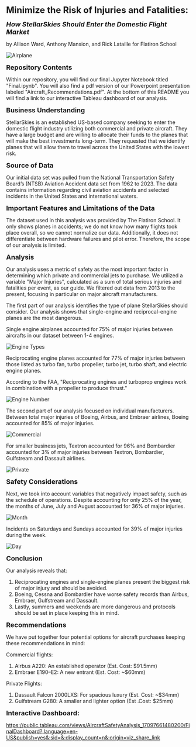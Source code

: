  <font size="+2">**Minimize the Risk of Injuries and Fatalities:** </font>

 <font size="+1">***How StellarSkies Should Enter the Domestic Flight Market*** </font>

by  Allison Ward, Anthony Mansion, and Rick Lataille for Flatiron School

![Airplane](https://github.com/alliwar/aircraft_risk/blob/main/Aviation%20Images/unsplash_airplane.jpg?raw=true)

<font size="+1">**Repository Contents**</font>

Within our repository, you will find our final Jupyter Notebook titled "Final.ipynb". You will also find a pdf version of our Powerpoint presentation labeled "Aircraft_Recommendations.pdf". At the bottom of this README you will find a link to our interactive Tableau dashboard of our analysis.


<font size="+1">**Business Understanding**</font>

StellarSkies is an established US-based company seeking to enter the domestic flight industry utilizing both commercial and private aircraft. They have a large budget and are willing to allocate their funds to the planes that will make the best investments long-term. They requested that we identify planes that will allow them to travel across the United States with the lowest risk.

<font size="+1">**Source of Data**</font>

Our initial data set was pulled from the National Transportation Safety Board’s (NTSB) Aviation Accident data set from 1962 to 2023. The data  contains information regarding civil aviation accidents and selected incidents in the United States and international waters.

<font size="+1">**Important Features and Limitations of the Data**</font>

The dataset used in this analysis was provided by The Flatiron School. It only shows planes in accidents; we do not know how many flights took place overall, so we cannot normalize our data. Additionally, it does not differentiate between hardware failures and pilot error.
Therefore, the scope of our analysis is limited. 

<font size="+1">**Analysis**</font>

Our analysis uses a metric of safety as the most important factor in determining which private and commercial jets to purchase. We utilized a variable "Major Injuries", calculated as a sum of total serious injuries and fatalities per event, as our guide. We filtered out data from 2013 to the present, focusing in particular on major aircraft manufacturers.


The first part of our analysis identifies the type of plane StellarSkies should consider. Our analysis shows that single-engine and reciprocal-engine planes are the most dangerous.

Single engine airplanes accounted for 75% of major injuries between aircrafts in our dataset between 1-4 engines.


![Engine Types](https://github.com/alliwar/aircraft_risk/blob/main/Aviation%20Images/Screen%20Shot%202024-03-07%20at%205.19.33%20PM.png?raw=true)

Reciprocating engine planes accounted for 77% of major injuries between those listed as turbo fan, turbo propeller, turbo jet, turbo shaft, and electric engine planes. 

According to the FAA, "Reciprocating engines and turboprop engines
work in combination with a propeller to produce thrust."

![Engine Number](https://github.com/alliwar/aircraft_risk/blob/main/Aviation%20Images/Screen%20Shot%202024-03-07%20at%205.19.48%20PM.png?raw=true)

The second part of our analysis focused on individual manufacturers.
Between total major injuries of Boeing, Airbus, and Embraer airlines, Boeing accounted for 85% of major injuries.

![Commercial](https://github.com/alliwar/aircraft_risk/blob/main/Aviation%20Images/Screen%20Shot%202024-03-07%20at%205.23.52%20PM.png?raw=true)

For smaller business jets, Textron accounted for 96% and Bombardier accounted for 3% of major injuries between Textron, Bombardier, Gulfstream and Dassault airlines.

![Private](https://github.com/alliwar/aircraft_risk/blob/main/Aviation%20Images/Screen%20Shot%202024-03-07%20at%205.25.15%20PM.png?raw=true)

<font size="+1">**Safety Considerations**</font>

Next, we took into account variables that negatively impact safety, such as the schedule of operations.
Despite accounting for only 25% of the year, the months of June, July and August accounted for 36% of major injuries.

![Month](https://github.com/alliwar/aircraft_risk/blob/main/Aviation%20Images/Screen%20Shot%202024-03-07%20at%205.27.26%20PM.png?raw=true)

Incidents on Saturdays and Sundays accounted for 39% of major injuries during the week.

![Day](https://github.com/alliwar/aircraft_risk/blob/main/Aviation%20Images/Screen%20Shot%202024-03-07%20at%205.27.14%20PM.png?raw=true)

<font size="+1">**Conclusion**</font>

Our analysis reveals that:
1. Reciprocating engines and single-engine planes present the biggest risk of major injury and should be avoided.
2. Boeing, Cessna and Bombardier have worse safety records than Airbus, Embraer, Gulfstream and Dassault.
3. Lastly, summers and weekends are more dangerous and protocols should be set in place keeping this in mind.

<font size="+1">**Recommendations**</font>

We have put together four potential options for aircraft purchases keeping these recommendations in mind:


Commercial flights: 


1. Airbus A220: An established operator
(Est. Cost: $91.5mm)
2. Embraer E190–E2: A new entrant
(Est. Cost: ~$60mm)

Private Flights:
1. Dassault Falcon 2000LXS: For spacious luxury
(Est. Cost: ~$34mm)
2. Gulfstream G280: A smaller and lighter option (Est .Cost: $25mm)


<font size="+1">**Interactive Dashboard:**</font>

 https://public.tableau.com/views/AircraftSafetyAnalysis_17097661480200/FinalDashboard?:language=en-US&publish=yes&:sid=&:display_count=n&:origin=viz_share_link

